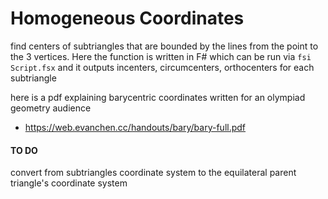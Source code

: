 # Homogeneous Coordinates

find centers of subtriangles that are bounded by the lines from the point to the 3 vertices. Here the function is written in F# which can be run via 
```fsi Script.fsx``` and it outputs incenters, circumcenters, orthocenters for each subtriangle

here is a pdf explaining barycentric coordinates written for an olympiad geometry audience 
- https://web.evanchen.cc/handouts/bary/bary-full.pdf

#### TO DO
convert from subtriangles coordinate system to the equilateral parent triangle's coordinate system
